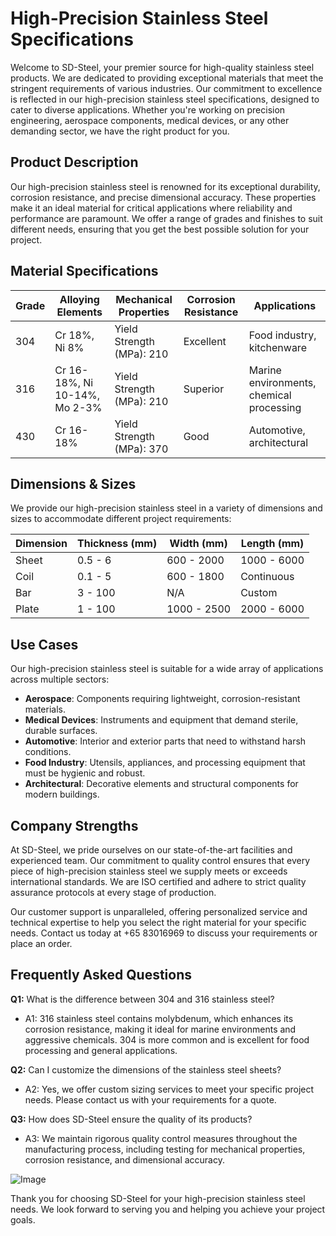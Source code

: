 # High-Precision Stainless Steel Specifications

Welcome to SD-Steel, your premier source for high-quality stainless steel products. We are dedicated to providing exceptional materials that meet the stringent requirements of various industries. Our commitment to excellence is reflected in our high-precision stainless steel specifications, designed to cater to diverse applications. Whether you're working on precision engineering, aerospace components, medical devices, or any other demanding sector, we have the right product for you.

## Product Description

Our high-precision stainless steel is renowned for its exceptional durability, corrosion resistance, and precise dimensional accuracy. These properties make it an ideal material for critical applications where reliability and performance are paramount. We offer a range of grades and finishes to suit different needs, ensuring that you get the best possible solution for your project.

## Material Specifications

| Grade | Alloying Elements | Mechanical Properties | Corrosion Resistance | Applications |
|-------|-------------------|------------------------|----------------------|--------------|
| 304    | Cr 18%, Ni 8%      | Yield Strength (MPa): 210 | Excellent            | Food industry, kitchenware |
| 316    | Cr 16-18%, Ni 10-14%, Mo 2-3% | Yield Strength (MPa): 210 | Superior             | Marine environments, chemical processing |
| 430    | Cr 16-18%         | Yield Strength (MPa): 370 | Good                 | Automotive, architectural |

## Dimensions & Sizes

We provide our high-precision stainless steel in a variety of dimensions and sizes to accommodate different project requirements:

| Dimension | Thickness (mm) | Width (mm) | Length (mm) |
|-----------|----------------|------------|-------------|
| Sheet     | 0.5 - 6        | 600 - 2000 | 1000 - 6000 |
| Coil      | 0.1 - 5        | 600 - 1800 | Continuous  |
| Bar       | 3 - 100        | N/A        | Custom      |
| Plate     | 1 - 100        | 1000 - 2500| 2000 - 6000 |

## Use Cases

Our high-precision stainless steel is suitable for a wide array of applications across multiple sectors:

- **Aerospace**: Components requiring lightweight, corrosion-resistant materials.
- **Medical Devices**: Instruments and equipment that demand sterile, durable surfaces.
- **Automotive**: Interior and exterior parts that need to withstand harsh conditions.
- **Food Industry**: Utensils, appliances, and processing equipment that must be hygienic and robust.
- **Architectural**: Decorative elements and structural components for modern buildings.

## Company Strengths

At SD-Steel, we pride ourselves on our state-of-the-art facilities and experienced team. Our commitment to quality control ensures that every piece of high-precision stainless steel we supply meets or exceeds international standards. We are ISO certified and adhere to strict quality assurance protocols at every stage of production. 

Our customer support is unparalleled, offering personalized service and technical expertise to help you select the right material for your specific needs. Contact us today at +65 83016969 to discuss your requirements or place an order.

## Frequently Asked Questions

**Q1:** What is the difference between 304 and 316 stainless steel?
- A1: 316 stainless steel contains molybdenum, which enhances its corrosion resistance, making it ideal for marine environments and aggressive chemicals. 304 is more common and is excellent for food processing and general applications.

**Q2:** Can I customize the dimensions of the stainless steel sheets?
- A2: Yes, we offer custom sizing services to meet your specific project needs. Please contact us with your requirements for a quote.

**Q3:** How does SD-Steel ensure the quality of its products?
- A3: We maintain rigorous quality control measures throughout the manufacturing process, including testing for mechanical properties, corrosion resistance, and dimensional accuracy.

![Image](https://github.com/user-attachments/assets/2567258e-e124-4816-932d-1809bd27ef0b)

Thank you for choosing SD-Steel for your high-precision stainless steel needs. We look forward to serving you and helping you achieve your project goals.